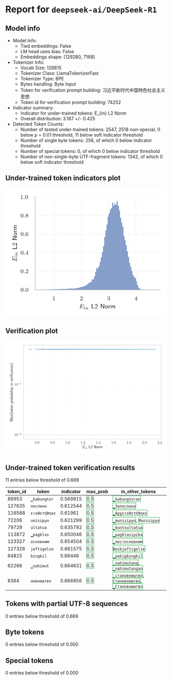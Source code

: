 # Report for `deepseek-ai/DeepSeek-R1`

## Model info

* Model Info: 
  * Tied embeddings: False
  * LM head uses bias: False
  * Embeddings shape: [129280, 7168]
* Tokenizer Info: 
  * Vocab Size: 128815
  * Tokenizer Class: LlamaTokenizerFast
  * Tokenizer Type: BPE
  * Bytes handling: Byte Input
  * Token for verification prompt building: 习近平新时代中国特色社会主义思想
  * Token id for verification prompt building: 74252
* Indicator summary: 
  * Indicator for under-trained tokens: E_{in} L2 Norm
  * Overall distribution: 3.167 +/- 0.425
* Detected Token Counts: 
  * Number of tested under-trained tokens: 2547, 2518 non-special, 0 below p = 0.01 threshold, 11 below soft indicator threshold
  * Number of single byte tokens: 256, of which 0 below indicator threshold
  * Number of special tokens: 0, of which 0 below indicator threshold
  * Number of non-single-byte UTF-fragment tokens:  1342, of which 0 below soft indicator threshold

## Under-trained token indicators plot
![Indicators scatter plots](../indicators_pairplot_byid/deepseek_ai_DeepSeek_R1.png)

## Verification plot
![Verification plot](../verifications_scatterplot/deepseek_ai_DeepSeek_R1.png)

## Under-trained token verification results
11 entries below threshold of 0.669

|   token_id | token                   |   indicator | max_prob                                                     | in_other_tokens                                                                                                                                                                                                                                           |
|------------|-------------------------|-------------|--------------------------------------------------------------|-----------------------------------------------------------------------------------------------------------------------------------------------------------------------------------------------------------------------------------------------------------|
|      89953 | ````` ▁kabungtor `````  |    0.569915 | <span style='border: 1px solid rgb(40, 167, 69);'>0.5</span> | <span style='border: 1px solid rgb(40, 167, 69);'>````` ▁kabungtoran `````</span>                                                                                                                                                                         |
|     127635 | ````` послено `````     |    0.612544 | <span style='border: 1px solid rgb(40, 167, 69);'>0.5</span> | <span style='border: 1px solid rgb(40, 167, 69);'>````` ▁Запослено `````</span>                                                                                                                                                                           |
|     116588 | ````` ειοθετήθηκε ````` |    0.61961  | <span style='border: 1px solid rgb(40, 167, 69);'>0.5</span> | <span style='border: 1px solid rgb(40, 167, 69);'>````` ▁Αρχειοθετήθηκε `````</span>                                                                                                                                                                      |
|      72206 | ````` unisipyo `````    |    0.621299 | <span style='border: 1px solid rgb(40, 167, 69);'>0.5</span> | <span style='border: 1px solid rgb(40, 167, 69);'>````` ▁munisipyo `````</span>, <span style='border: 1px solid rgb(40, 167, 69);'>````` Munisipyo `````</span>                                                                                           |
|      79729 | ````` ultatua `````     |    0.635792 | <span style='border: 1px solid rgb(40, 167, 69);'>0.5</span> | <span style='border: 1px solid rgb(40, 167, 69);'>````` ▁kontsultatua `````</span>                                                                                                                                                                        |
|     113872 | ````` ▁pagklas `````    |    0.650046 | <span style='border: 1px solid rgb(40, 167, 69);'>0.5</span> | <span style='border: 1px solid rgb(40, 167, 69);'>````` ▁pagklasipika `````</span>                                                                                                                                                                        |
|     123327 | ````` основним `````    |    0.654504 | <span style='border: 1px solid rgb(40, 167, 69);'>0.5</span> | <span style='border: 1px solid rgb(40, 167, 69);'>````` ▁постосновним `````</span>                                                                                                                                                                        |
|     127328 | ````` jeftigelse `````  |    0.661575 | <span style='border: 1px solid rgb(40, 167, 69);'>0.5</span> | <span style='border: 1px solid rgb(40, 167, 69);'>````` Beskjeftigelse `````</span>                                                                                                                                                                       |
|      64815 | ````` bingkil `````     |    0.66446  | <span style='border: 1px solid rgb(40, 167, 69);'>0.5</span> | <span style='border: 1px solid rgb(40, 167, 69);'>````` ▁pakigbingkil `````</span>                                                                                                                                                                        |
|      62268 | ````` ▁nahimut `````    |    0.664631 | <span style='border: 1px solid rgb(40, 167, 69);'>0.5</span> | <span style='border: 1px solid rgb(40, 167, 69);'>````` ▁nahimutang `````</span>, <span style='border: 1px solid rgb(40, 167, 69);'>````` ▁nahimutangan `````</span>                                                                                      |
|       8364 | ````` новништво `````   |    0.666956 | <span style='border: 1px solid rgb(40, 167, 69);'>0.5</span> | <span style='border: 1px solid rgb(40, 167, 69);'>````` ▁становништво `````</span>, <span style='border: 1px solid rgb(40, 167, 69);'>````` Становништво `````</span>, <span style='border: 1px solid rgb(40, 167, 69);'>````` ▁Становништво `````</span> |


## Tokens with partial UTF-8 sequences
0 entries below threshold of 0.669




## Byte tokens
0 entries below threshold of 0.000




## Special tokens
0 entries below threshold of 0.000



